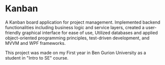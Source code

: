 # Kanban

A Kanban board application for project management.
Implemented backend functionalities including business logic and service layers, created a user-friendly graphical interface for ease of use, Utilized databases and applied object-oriented programming principles, test-driven development, and MVVM and WPF
frameworks.

This project was made on my First year in Ben Gurion University as a student in "Intro to SE" course.
